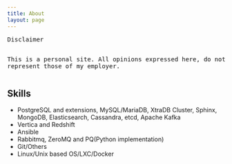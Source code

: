 ```yaml
---
title: About
layout: page
---
```



<p>
<pre>
Disclaimer

This is a personal site. All opinions expressed here,
do not represent those of my employer.
</pre>
</p>


<h2>Skills</h2>


<ul class="skill-list">
	<li>PostgreSQL and extensions, MySQL/MariaDB, XtraDB Cluster, Sphinx, MongoDB, Elasticsearch, Cassandra, etcd, Apache Kafka</li>
	<li>Vertica and Redshift</li>
	<li>Ansible</li>
	<li>Rabbitmq, ZeroMQ and PQ(Python implementation)</li>
	<li>Git/Others</li>
	<li>Linux/Unix based OS/LXC/Docker</li>
</ul>


<!--<h2>Projects</h2> -->

<!-- <ul> -->
<!--	<li><a href="https://github.com/">Lorem Lorem</a></li> -->
<!--	<li><a href="https://github.com/">Ipsum Dolor</a></li> -->
<!--	<li><a href="https://github.com/">Dolor Lorem</a></li> -->
<!-- </ul> -->
